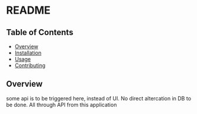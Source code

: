 # README

## Table of Contents

- [Overview](#overview)
- [Installation](#installation)
- [Usage](#usage)
- [Contributing](#contributing)

## Overview
some api is to be triggered here, instead of UI.
No direct altercation in DB to be done. All through API from this application


